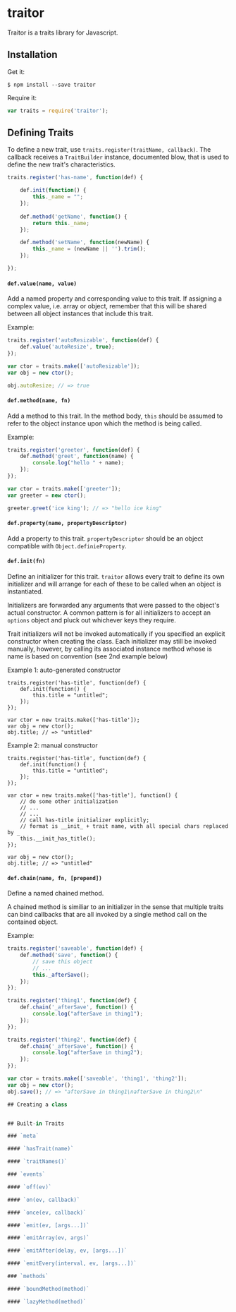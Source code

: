 # traitor

Traitor is a traits library for Javascript.

## Installation

Get it:

```shell
$ npm install --save traitor
```

Require it:

```javascript
var traits = require('traitor');
````

## Defining Traits

To define a new trait, use `traits.register(traitName, callback)`. The callback receives a `TraitBuilder` instance, documented blow, that is used to define the new trait's characteristics.

```javascript
traits.register('has-name', function(def) {

	def.init(function() {
		this._name = "";
	});
	
	def.method('getName', function() {
		return this._name;
	});

	def.method('setName', function(newName) {
		this._name = (newName || '').trim();
	});

});
```

#### `def.value(name, value)`

Add a named property and corresponding value to this trait. If assigning a complex value, i.e. array or object, remember that this will be shared between all object instances that include this trait.

Example:

```javascript
traits.register('autoResizable', function(def) {
	def.value('autoResize', true);
});

var ctor = traits.make(['autoResizable']);
var obj = new ctor();

obj.autoResize; // => true
```

#### `def.method(name, fn)`

Add a method to this trait. In the method body, `this` should be assumed to refer to the object instance upon which the method is being called.

Example:

```javascript
traits.register('greeter', function(def) {
	def.method('greet', function(name) {
		console.log("hello " + name);
	});
});

var ctor = traits.make(['greeter']);
var greeter = new ctor();

greeter.greet('ice king'); // => "hello ice king"
```

#### `def.property(name, propertyDescriptor)`

Add a property to this trait. `propertyDescriptor` should be an object compatible with `Object.definieProperty`.

#### `def.init(fn)`

Define an initializer for this trait. `traitor` allows every trait to define its own initializer and will arrange for each of these to be called when an object is instantiated.

Initializers are forwarded any arguments that were passed to the object's actual constructor. A common pattern is for all initializers to accept an `options` object and pluck out whichever keys they require.

Trait initializers will not be invoked automatically if you specified an explicit constructor when creating the class. Each initializer may still be invoked manually, however, by calling its associated instance method whose is name is based on convention (see 2nd example below)

Example 1: auto-generated constructor

```javsacript
traits.register('has-title', function(def) {
	def.init(function() {
		this.title = "untitled";
	});
});

var ctor = new traits.make(['has-title']);
var obj = new ctor();
obj.title; // => "untitled"
```

Example 2: manual constructor

```javsacript
traits.register('has-title', function(def) {
	def.init(function() {
		this.title = "untitled";
	});
});

var ctor = new traits.make(['has-title'], function() {
	// do some other initialization
	// ...
	// ...
	// call has-title initializer explicitly;
	// format is __init_ + trait name, with all special chars replaced by _
	this.__init_has_title();
});

var obj = new ctor();
obj.title; // => "untitled"
```

#### `def.chain(name, fn, [prepend])`

Define a named chained method.

A chained method is similiar to an initializer in the sense that multiple traits can bind callbacks that are all invoked by a single method call on the contained object.

Example:

```javascript
traits.register('saveable', function(def) {
	def.method('save', function() {
		// save this object
		// ...
		this._afterSave();
	});
});

traits.register('thing1', function(def) {
	def.chain('_afterSave', function() {
		console.log("afterSave in thing1");
	});
});

traits.register('thing2', function(def) {
	def.chain('_afterSave', function() {
		console.log("afterSave in thing2");
	});
});

var ctor = traits.make(['saveable', 'thing1', 'thing2']);
var obj = new ctor();
obj.save(); // => "afterSave in thing1\nafterSave in thing2\n"

## Creating a class


## Built-in Traits

### `meta`

#### `hasTrait(name)`

#### `traitNames()`

### `events`

#### `off(ev)`

#### `on(ev, callback)`

#### `once(ev, callback)`

#### `emit(ev, [args...])`

#### `emitArray(ev, args)`

#### `emitAfter(delay, ev, [args...])`

#### `emitEvery(interval, ev, [args...])`

### `methods`

#### `boundMethod(method)`

#### `lazyMethod(method)`